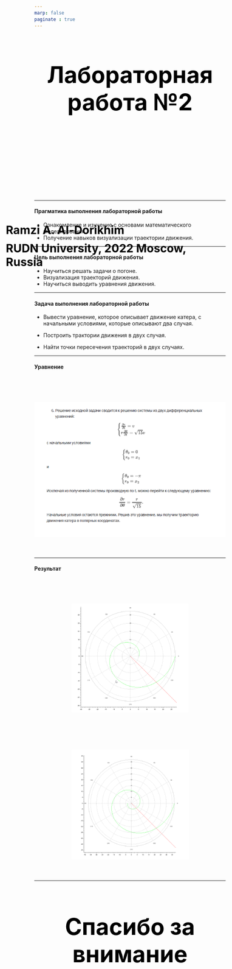 ```yaml
---
marp: false
paginate : true
---
```

<style>
h1 { 
    font-size: 60px;
    color: Black;
    text-align: center;
    }       
h2 { 
    font-size: 30px;
    color: Black;
    position: relative;
    left: -2.5em;
    top: 8em;
    }

h3 { 
    font-size: 30px;
    color: Black;
    position: relative;
    left: -2.5em;
    top: 7em;
    }

section.titleslide1 h4 {
    font-size: 40px;
    color: Black;
    position: relative;
    left: 0em;
    bottom: 6em;    
}

section.titleslide2 h4 {
    font-size: 40px;
    color: Black;
    position: relative;
    left: 0em;
    bottom: 5.3em;    
}

section.titleslide3 h4 {
    font-size: 40px;
    color: Black;
    position: relative;
    left: 0em;
    bottom: 4.1em;    
}

section.titleslide4 h4 {
    font-size: 40px;
    color: Black;
    position: relative;
    left: 0em;
    bottom: 0em;    
}

section.titleslide5 h4 {
    font-size: 40px;
    color: Black;
    position: relative;
    left: 0em;
    bottom: -1em;    
}

</style>

# Лабораторная работа №2
## Ramzi A. Al-Dorikhim
### RUDN University, 2022 Moscow, Russia

---
<!--_class: titleslide1 -->
#### Прагматика выполнения лабораторной работы
* Ознакомление и изучение с основами математического моделирования.
* Получение навыков визуализации траектории движения.

---
<!--_class: titleslide2 -->
#### Цель выполнения лабораторной работы
* Научиться решать задачи о погоне.
* Визуализация траекторий движения.
* Научиться выводить уравнения движения.

---
<!--_class: titleslide3 -->
#### Задача выполнения лабораторной работы

* Вывести уравнение, которое описывает движение катера, с начальными условиями, которые описывают два случая.

* Построить трактории движения в двух случая.

* Найти точки пересечения траекторий в двух случаях.

---
<!--_class: titleslide4 -->
#### Уравнение

# ![Вывод 4](image/vivod2.png "рис.01") 


---
<!--_class: titleslide5 -->
#### Результат

# ![Вывод 4](image/1-1.png "рис.02")

# ![Вывод 5](image/1-2.png "рис.03")

---
# Спасибо за внимание
